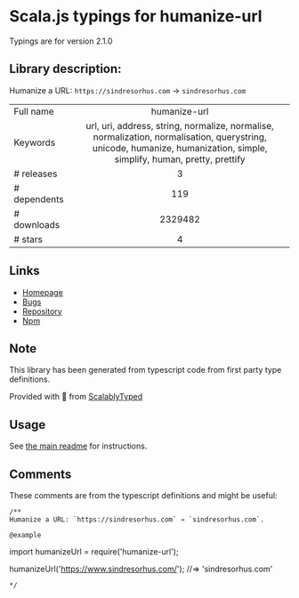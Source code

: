 
# Scala.js typings for humanize-url

Typings are for version 2.1.0

## Library description:
Humanize a URL: `https://sindresorhus.com` → `sindresorhus.com`

|                    |                 |
| ------------------ | :-------------: |
| Full name          | humanize-url |
| Keywords           | url, uri, address, string, normalize, normalise, normalization, normalisation, querystring, unicode, humanize, humanization, simple, simplify, human, pretty, prettify |
| # releases         | 3 |
| # dependents       | 119 |
| # downloads        | 2329482 |
| # stars            | 4 |

## Links
- [Homepage](https://github.com/sindresorhus/humanize-url#readme)
- [Bugs](https://github.com/sindresorhus/humanize-url/issues)
- [Repository](https://github.com/sindresorhus/humanize-url)
- [Npm](https://www.npmjs.com/package/humanize-url)
    


## Note
This library has been generated from typescript code from first party type definitions.

Provided with :purple_heart: from [ScalablyTyped](https://github.com/oyvindberg/ScalablyTyped)

## Usage
See [the main readme](../../readme.md) for instructions.

## Comments

These comments are from the typescript definitions and might be useful:
```
/**
Humanize a URL: `https://sindresorhus.com` → `sindresorhus.com`.

@example
```
import humanizeUrl = require('humanize-url');

humanizeUrl('https://www.sindresorhus.com/');
//=> 'sindresorhus.com'
```
*/

```

